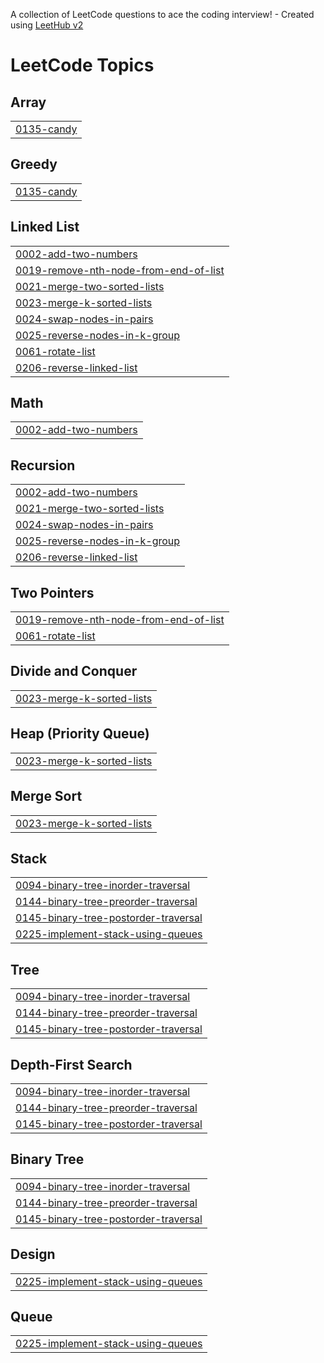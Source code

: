 A collection of LeetCode questions to ace the coding interview! - Created using [LeetHub v2](https://github.com/arunbhardwaj/LeetHub-2.0)
<!---LeetCode Topics Start-->
# LeetCode Topics
## Array
|  |
| ------- |
| [0135-candy](https://github.com/ArnabDas2003/leetcode-solution/tree/master/0135-candy) |
## Greedy
|  |
| ------- |
| [0135-candy](https://github.com/ArnabDas2003/leetcode-solution/tree/master/0135-candy) |
## Linked List
|  |
| ------- |
| [0002-add-two-numbers](https://github.com/ArnabDas2003/leetcode-solution/tree/master/0002-add-two-numbers) |
| [0019-remove-nth-node-from-end-of-list](https://github.com/ArnabDas2003/leetcode-solution/tree/master/0019-remove-nth-node-from-end-of-list) |
| [0021-merge-two-sorted-lists](https://github.com/ArnabDas2003/leetcode-solution/tree/master/0021-merge-two-sorted-lists) |
| [0023-merge-k-sorted-lists](https://github.com/ArnabDas2003/leetcode-solution/tree/master/0023-merge-k-sorted-lists) |
| [0024-swap-nodes-in-pairs](https://github.com/ArnabDas2003/leetcode-solution/tree/master/0024-swap-nodes-in-pairs) |
| [0025-reverse-nodes-in-k-group](https://github.com/ArnabDas2003/leetcode-solution/tree/master/0025-reverse-nodes-in-k-group) |
| [0061-rotate-list](https://github.com/ArnabDas2003/leetcode-solution/tree/master/0061-rotate-list) |
| [0206-reverse-linked-list](https://github.com/ArnabDas2003/leetcode-solution/tree/master/0206-reverse-linked-list) |
## Math
|  |
| ------- |
| [0002-add-two-numbers](https://github.com/ArnabDas2003/leetcode-solution/tree/master/0002-add-two-numbers) |
## Recursion
|  |
| ------- |
| [0002-add-two-numbers](https://github.com/ArnabDas2003/leetcode-solution/tree/master/0002-add-two-numbers) |
| [0021-merge-two-sorted-lists](https://github.com/ArnabDas2003/leetcode-solution/tree/master/0021-merge-two-sorted-lists) |
| [0024-swap-nodes-in-pairs](https://github.com/ArnabDas2003/leetcode-solution/tree/master/0024-swap-nodes-in-pairs) |
| [0025-reverse-nodes-in-k-group](https://github.com/ArnabDas2003/leetcode-solution/tree/master/0025-reverse-nodes-in-k-group) |
| [0206-reverse-linked-list](https://github.com/ArnabDas2003/leetcode-solution/tree/master/0206-reverse-linked-list) |
## Two Pointers
|  |
| ------- |
| [0019-remove-nth-node-from-end-of-list](https://github.com/ArnabDas2003/leetcode-solution/tree/master/0019-remove-nth-node-from-end-of-list) |
| [0061-rotate-list](https://github.com/ArnabDas2003/leetcode-solution/tree/master/0061-rotate-list) |
## Divide and Conquer
|  |
| ------- |
| [0023-merge-k-sorted-lists](https://github.com/ArnabDas2003/leetcode-solution/tree/master/0023-merge-k-sorted-lists) |
## Heap (Priority Queue)
|  |
| ------- |
| [0023-merge-k-sorted-lists](https://github.com/ArnabDas2003/leetcode-solution/tree/master/0023-merge-k-sorted-lists) |
## Merge Sort
|  |
| ------- |
| [0023-merge-k-sorted-lists](https://github.com/ArnabDas2003/leetcode-solution/tree/master/0023-merge-k-sorted-lists) |
## Stack
|  |
| ------- |
| [0094-binary-tree-inorder-traversal](https://github.com/ArnabDas2003/leetcode-solution/tree/master/0094-binary-tree-inorder-traversal) |
| [0144-binary-tree-preorder-traversal](https://github.com/ArnabDas2003/leetcode-solution/tree/master/0144-binary-tree-preorder-traversal) |
| [0145-binary-tree-postorder-traversal](https://github.com/ArnabDas2003/leetcode-solution/tree/master/0145-binary-tree-postorder-traversal) |
| [0225-implement-stack-using-queues](https://github.com/ArnabDas2003/leetcode-solution/tree/master/0225-implement-stack-using-queues) |
## Tree
|  |
| ------- |
| [0094-binary-tree-inorder-traversal](https://github.com/ArnabDas2003/leetcode-solution/tree/master/0094-binary-tree-inorder-traversal) |
| [0144-binary-tree-preorder-traversal](https://github.com/ArnabDas2003/leetcode-solution/tree/master/0144-binary-tree-preorder-traversal) |
| [0145-binary-tree-postorder-traversal](https://github.com/ArnabDas2003/leetcode-solution/tree/master/0145-binary-tree-postorder-traversal) |
## Depth-First Search
|  |
| ------- |
| [0094-binary-tree-inorder-traversal](https://github.com/ArnabDas2003/leetcode-solution/tree/master/0094-binary-tree-inorder-traversal) |
| [0144-binary-tree-preorder-traversal](https://github.com/ArnabDas2003/leetcode-solution/tree/master/0144-binary-tree-preorder-traversal) |
| [0145-binary-tree-postorder-traversal](https://github.com/ArnabDas2003/leetcode-solution/tree/master/0145-binary-tree-postorder-traversal) |
## Binary Tree
|  |
| ------- |
| [0094-binary-tree-inorder-traversal](https://github.com/ArnabDas2003/leetcode-solution/tree/master/0094-binary-tree-inorder-traversal) |
| [0144-binary-tree-preorder-traversal](https://github.com/ArnabDas2003/leetcode-solution/tree/master/0144-binary-tree-preorder-traversal) |
| [0145-binary-tree-postorder-traversal](https://github.com/ArnabDas2003/leetcode-solution/tree/master/0145-binary-tree-postorder-traversal) |
## Design
|  |
| ------- |
| [0225-implement-stack-using-queues](https://github.com/ArnabDas2003/leetcode-solution/tree/master/0225-implement-stack-using-queues) |
## Queue
|  |
| ------- |
| [0225-implement-stack-using-queues](https://github.com/ArnabDas2003/leetcode-solution/tree/master/0225-implement-stack-using-queues) |
<!---LeetCode Topics End-->